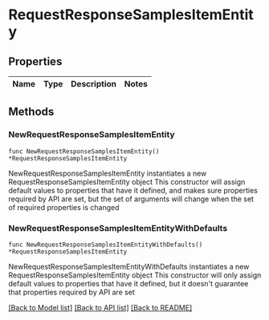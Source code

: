 # RequestResponseSamplesItemEntity

## Properties

Name | Type | Description | Notes
------------ | ------------- | ------------- | -------------

## Methods

### NewRequestResponseSamplesItemEntity

`func NewRequestResponseSamplesItemEntity() *RequestResponseSamplesItemEntity`

NewRequestResponseSamplesItemEntity instantiates a new RequestResponseSamplesItemEntity object
This constructor will assign default values to properties that have it defined,
and makes sure properties required by API are set, but the set of arguments
will change when the set of required properties is changed

### NewRequestResponseSamplesItemEntityWithDefaults

`func NewRequestResponseSamplesItemEntityWithDefaults() *RequestResponseSamplesItemEntity`

NewRequestResponseSamplesItemEntityWithDefaults instantiates a new RequestResponseSamplesItemEntity object
This constructor will only assign default values to properties that have it defined,
but it doesn't guarantee that properties required by API are set


[[Back to Model list]](../README.md#documentation-for-models) [[Back to API list]](../README.md#documentation-for-api-endpoints) [[Back to README]](../README.md)


